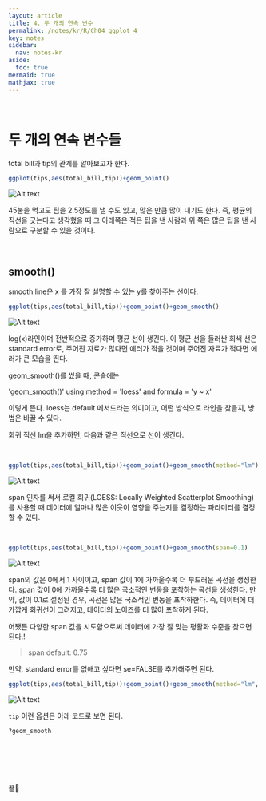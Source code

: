```yaml
---
layout: article
title: 4. 두 개의 연속 변수
permalink: /notes/kr/R/Ch04_ggplot_4
key: notes
sidebar:
  nav: notes-kr
aside:
  toc: true
mermaid: true
mathjax: true
---
```


<br>

# 두 개의 연속 변수들

total bill과 tip의 관계를 알아보고자 한다.

```r
ggplot(tips,aes(total_bill,tip))+geom_point()
```
![Alt text](img/ggplot_34.png)

45불을 먹고도 팁을 2.5정도를 낼 수도 있고, 많은 만큼 많이 내기도 한다. 즉, 평균의 직선을 긋는다고 생각했을 때 그 아래쪽은 적은 팁을 낸 사람과 위 쪽은 많은 팁을 낸 사람으로 구분할 수 있을 것이다.


<br>

## smooth()

smooth line은 x 를 가장 잘 설명할 수 있는 y를 찾아주는 선이다. 


```r
ggplot(tips,aes(total_bill,tip))+geom_point()+geom_smooth()
```


![Alt text](img/ggplot_35.png)


log(x)라인이며 전반적으로 증가하며 평균 선이 생긴다.
이 평균 선을 둘러싼 회색 선은 standard error로, 주어진 자료가 많다면 에러가 적을 것이며 주어진 자료가 적다면 에러가 큰 모습을 띈다.

geom_smooth()를 썼을 때, 콘솔에는

'geom_smooth()' using method = 'loess' and formula = 'y ~ x'

이렇게 뜬다. loess는 default 메서드라는 의미이고, 어떤 방식으로 라인을 찾을지, 방법은 바꿀 수 있다.



회귀 직선 lm을 추가하면, 다음과 같은 직선으로 선이 생긴다. 

<br>

```r
ggplot(tips,aes(total_bill,tip))+geom_point()+geom_smooth(method="lm")
```
![Alt text](img/ggplot_36.png)


span 인자를 써서 로컬 회귀(LOESS: Locally Weighted Scatterplot Smoothing)를 사용할 때 데이터에 얼마나 많은 이웃이 영향을 주는지를 결정하는 파라미터를 결정할 수 있다.

<br>

```r
ggplot(tips,aes(total_bill,tip))+geom_point()+geom_smooth(span=0.1)
```
![Alt text](img/ggplot_37.png)



span의 값은 0에서 1 사이이고, span 값이 1에 가까울수록 더 부드러운 곡선을 생성한다. span 값이 0에 가까울수록 더 많은 국소적인 변동을 포착하는 곡선을 생성한다. 만약, 값이 0.1로 설정된 경우, 곡선은 많은 국소적인 변동을 포착하한다. 즉, 데이터에 더 가깝게 회귀선이 그려지고, 데이터의 노이즈를 더 많이 포착하게 된다.


어쨌든 다양한 span 값을 시도함으로써 데이터에 가장 잘 맞는 평활화 수준을 찾으면 된다.!



> span default: 0.75




만약, standard error를 없애고 싶다면 se=FALSE를 추가해주면 된다.


```r
ggplot(tips,aes(total_bill,tip))+geom_point()+geom_smooth(method="lm", se=FALSE)
```


![Alt text](img/ggplot_38.png)






`tip` 이런 옵션은 아래 코드로 보면 된다.


```r
?geom_smooth 
```




<br>




<br><br><br>
끝🙂
<br><br><br>